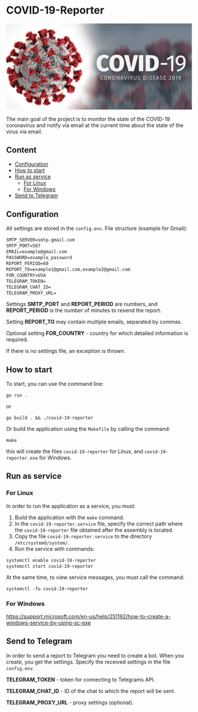 COVID-19-Reporter
===

![covid-19.png](https://github.com/thechemis/covid-19-reporter/blob/master/covid-19.png)

The main goal of the project is to monitor the state of the COVID-19 coronavirus and notify via email at the current time about the state of the virus via email.

## Content

- [Configuration](#configuration)
- [How to start](#how-to-start)
- [Run as service](#run-as-service)
    - [For Linux](#for-linux)
    - [For Windows](#for-windows)
- [Send to Telegram](#send-to-telegram)

## Configuration

All settings are stored in the `config.env`. File structure (example for Gmail):

```
SMTP_SERVER=smtp.gmail.com
SMTP_PORT=587
EMAIL=example@gmail.com
PASSWORD=example_password
REPORT_PERIOD=60
REPORT_TO=example1@gmail.com,example2@gmail.com
FOR_COUNTRY=USA
TELEGRAM_TOKEN=
TELEGRAM_CHAT_ID=
TELEGRAM_PROXY_URL=
```

Settings **SMTP_PORT** and **REPORT_PERIOD** are numbers, and **REPORT_PERIOD** is the number of minutes to resend the report.

Setting **REPORT_TO** may contain multiple emails, separated by commas.

Optional setting **FOR_COUNTRY** - country for which detailed information is required.

If there is no settings file, an exception is thrown.

## How to start

To start, you can use the command line:

```
go run .
```

or

```
go build . && ./covid-19-reporter
```

Or build the application using the `Makefile` by calling the command:

```
make
```

this will create the files `covid-19-reporter` for Linux, and `covid-19-reporter.exe` for Windows.

## Run as service

### For Linux

In order to run the application as a service, you must:

1. Build the application with the ```make``` command.
2. In the `covid-19-reporter.service` file, specify the correct path where the `covid-19-reporter` file obtained after the assembly is located.
3. Copy the file `covid-19-reporter.service` to the directory `/etc/systemd/system/`.
4. Run the service with commands:
```
systemctl enable covid-19-reporter
systemctl start covid-19-reporter
```

At the same time, to view service messages, you must call the command:
```
systemctl -fu covid-19-reporter
```

### For Windows

https://support.microsoft.com/en-us/help/251192/how-to-create-a-windows-service-by-using-sc-exe

## Send to Telegram

In order to send a report to Telegram you need to create a bot. When you create, you get the settings. Specify the received settings in the file `config.env`.

**TELEGRAM_TOKEN** - token for connecting to Telegrams API.

**TELEGRAM_CHAT_ID** - ID of the chat to which the report will be sent.

**TELEGRAM_PROXY_URL** - proxy settings (optional).